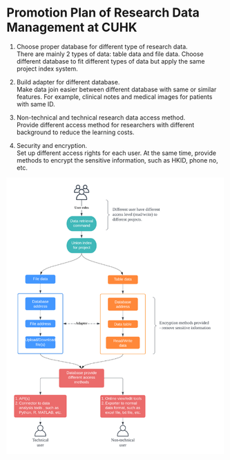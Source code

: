 # Promotion Plan of Research Data Management at CUHK
1.	Choose proper database for different type of research data.\
There are mainly 2 types of data: table data and file data. Choose different database to fit different types of data but apply the same project index system.

2.	Build adapter for different database.\
Make data join easier between different database with same or similar features. For example, clinical notes and medical images for patients with same ID.

3.	Non-technical and technical research data access method.\
Provide different access method for researchers with different background to reduce the learning costs.

4.	Security and encryption.\
Set up different access rights for each user. At the same time, provide methods to encrypt the sensitive information, such as HKID, phone no, etc.

![image](./rdm.png)
